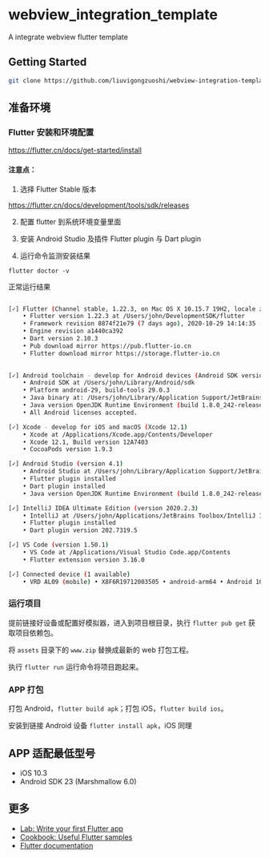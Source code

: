 # webview_integration_template

A integrate webview flutter template


## Getting Started

```bash
git clone https://github.com/liuvigongzuoshi/webview-integration-template.git
```

## 准备环境

### Flutter 安装和环境配置

https://flutter.cn/docs/get-started/install

#### 注意点：

1. 选择 Flutter Stable 版本

https://flutter.cn/docs/development/tools/sdk/releases

2. 配置 flutter 到系统环境变量里面

4. 安装 Android Studio 及插件 Flutter plugin 与 Dart plugin

5. 运行命令监测安装结果

```
flutter doctor -v
```
 
正常运行结果

```bash

[✓] Flutter (Channel stable, 1.22.3, on Mac OS X 10.15.7 19H2, locale zh-Hans-CN)
    • Flutter version 1.22.3 at /Users/john/DevelopmentSDK/flutter
    • Framework revision 8874f21e79 (7 days ago), 2020-10-29 14:14:35 -0700
    • Engine revision a1440ca392
    • Dart version 2.10.3
    • Pub download mirror https://pub.flutter-io.cn
    • Flutter download mirror https://storage.flutter-io.cn

 
[✓] Android toolchain - develop for Android devices (Android SDK version 29.0.3)
    • Android SDK at /Users/john/Library/Android/sdk
    • Platform android-29, build-tools 29.0.3
    • Java binary at: /Users/john/Library/Application Support/JetBrains/Toolbox/apps/AndroidStudio/ch-0/201.6858069/Android Studio.app/Contents/jre/jdk/Contents/Home/bin/java
    • Java version OpenJDK Runtime Environment (build 1.8.0_242-release-1644-b3-6222593)
    • All Android licenses accepted.

[✓] Xcode - develop for iOS and macOS (Xcode 12.1)
    • Xcode at /Applications/Xcode.app/Contents/Developer
    • Xcode 12.1, Build version 12A7403
    • CocoaPods version 1.9.3

[✓] Android Studio (version 4.1)
    • Android Studio at /Users/john/Library/Application Support/JetBrains/Toolbox/apps/AndroidStudio/ch-0/201.6858069/Android Studio.app/Contents
    • Flutter plugin installed
    • Dart plugin installed
    • Java version OpenJDK Runtime Environment (build 1.8.0_242-release-1644-b3-6222593)

[✓] IntelliJ IDEA Ultimate Edition (version 2020.2.3)
    • IntelliJ at /Users/john/Applications/JetBrains Toolbox/IntelliJ IDEA Ultimate.app
    • Flutter plugin installed
    • Dart plugin version 202.7319.5

[✓] VS Code (version 1.50.1)
    • VS Code at /Applications/Visual Studio Code.app/Contents
    • Flutter extension version 3.16.0

[✓] Connected device (1 available)
    • VRD AL09 (mobile) • X8F6R19712003505 • android-arm64 • Android 10 (API 29)
```

### 运行项目

提前链接好设备或配置好模拟器，进入到项目根目录，执行 `flutter pub get` 获取项目依赖包。

将 `assets` 目录下的 `www.zip` 替换成最新的 web 打包工程。

执行 `flutter run` 运行命令将项目跑起来。

### APP 打包

打包 Android，`flutter build apk`；打包 iOS，`flutter build ios`。

安装到链接 Android 设备 `flutter install apk`，iOS 同理

## APP 适配最低型号

- iOS 10.3
- Android SDK 23 (Marshmallow 6.0)

## 更多

- [Lab: Write your first Flutter app](https://flutter.dev/docs/get-started/codelab)
- [Cookbook: Useful Flutter samples](https://flutter.dev/docs/cookbook)
- [Flutter documentation](https://flutter.dev/docs)
